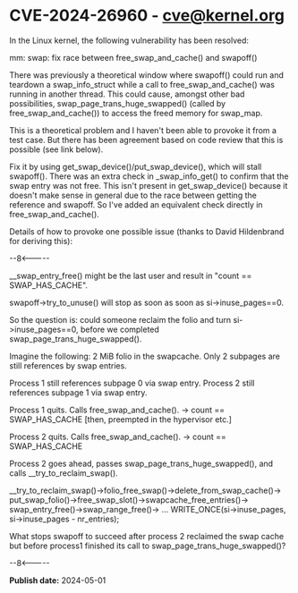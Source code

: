 # CVE-2024-26960 - cve@kernel.org

In the Linux kernel, the following vulnerability has been resolved:

mm: swap: fix race between free_swap_and_cache() and swapoff()

There was previously a theoretical window where swapoff() could run and
teardown a swap_info_struct while a call to free_swap_and_cache() was
running in another thread.  This could cause, amongst other bad
possibilities, swap_page_trans_huge_swapped() (called by
free_swap_and_cache()) to access the freed memory for swap_map.

This is a theoretical problem and I haven't been able to provoke it from a
test case.  But there has been agreement based on code review that this is
possible (see link below).

Fix it by using get_swap_device()/put_swap_device(), which will stall
swapoff().  There was an extra check in _swap_info_get() to confirm that
the swap entry was not free.  This isn't present in get_swap_device()
because it doesn't make sense in general due to the race between getting
the reference and swapoff.  So I've added an equivalent check directly in
free_swap_and_cache().

Details of how to provoke one possible issue (thanks to David Hildenbrand
for deriving this):

--8<-----

__swap_entry_free() might be the last user and result in
"count == SWAP_HAS_CACHE".

swapoff->try_to_unuse() will stop as soon as soon as si->inuse_pages==0.

So the question is: could someone reclaim the folio and turn
si->inuse_pages==0, before we completed swap_page_trans_huge_swapped().

Imagine the following: 2 MiB folio in the swapcache. Only 2 subpages are
still references by swap entries.

Process 1 still references subpage 0 via swap entry.
Process 2 still references subpage 1 via swap entry.

Process 1 quits. Calls free_swap_and_cache().
-> count == SWAP_HAS_CACHE
[then, preempted in the hypervisor etc.]

Process 2 quits. Calls free_swap_and_cache().
-> count == SWAP_HAS_CACHE

Process 2 goes ahead, passes swap_page_trans_huge_swapped(), and calls
__try_to_reclaim_swap().

__try_to_reclaim_swap()->folio_free_swap()->delete_from_swap_cache()->
put_swap_folio()->free_swap_slot()->swapcache_free_entries()->
swap_entry_free()->swap_range_free()->
...
WRITE_ONCE(si->inuse_pages, si->inuse_pages - nr_entries);

What stops swapoff to succeed after process 2 reclaimed the swap cache
but before process1 finished its call to swap_page_trans_huge_swapped()?

--8<-----

**Publish date:** 2024-05-01

